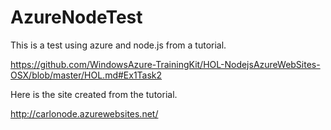 AzureNodeTest
=============

This is a test using azure and node.js from a tutorial.

https://github.com/WindowsAzure-TrainingKit/HOL-NodejsAzureWebSites-OSX/blob/master/HOL.md#Ex1Task2

Here is the site created from the tutorial. 

http://carlonode.azurewebsites.net/
